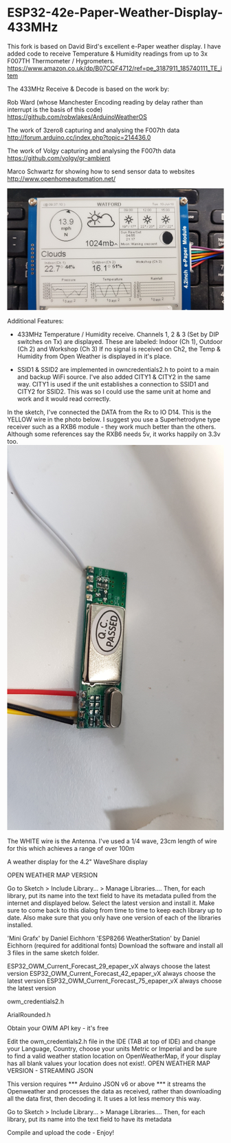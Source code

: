 # ESP32-42e-Paper-Weather-Display-433MHz

This fork is based on David Bird's excellent e-Paper weather display.  I have added code to receive Temperature & Humidity readings from up to 3x F007TH Thermometer / Hygrometers.
https://www.amazon.co.uk/dp/B07CQF4712/ref=pe_3187911_185740111_TE_item

The 433MHz Receive & Decode is based on the work by:
 
 Rob Ward (whose Manchester Encoding reading by delay rather than interrupt
 is the basis of this code)
 https://github.com/robwlakes/ArduinoWeatherOS
 
 The work of 3zero8 capturing and analysing the F007th data
 http://forum.arduino.cc/index.php?topic=214436.0
 
 The work of Volgy capturing and analysing the F007th data
 https://github.com/volgy/gr-ambient
 
 Marco Schwartz for showing how to send sensor data to websites
 http://www.openhomeautomation.net/


![alt text](https://github.com/SimonRafferty/ESP32-42e-Paper-Weather-Display-/blob/master/Weather%20433%20Display.jpg)

Additional Features:
* 433MHz Temperature / Humidity receive.  Channels 1, 2 & 3 (Set by DIP switches on Tx) are displayed.
  These are labeled: Indoor (Ch 1), Outdoor (Ch 2) and Workshop (Ch 3)
  If no signal is received on Ch2, the Temp & Humidity from Open Weather is displayed in it's place.
  
* SSID1 & SSID2 are implemented in owncredentials2.h to point to a main and backup WiFi source.  I've also added CITY1 & CITY2 
  in the same way.  CITY1 is used if the unit establishes a connection to SSID1 and CITY2 for SSID2.  This was so I could 
  use the same unit at home and work and it would read correctly.


In the sketch, I've connected the DATA from the Rx to IO D14.  This is the YELLOW wire in the photo below.  I suggest you use a Superhetrodyne type receiver such as a RXB6 module - they work much better than the others.  Although some references say the RXB6 needs 5v, it works happily on 3.3v too.
![alt text](https://github.com/SimonRafferty/ESP32-42e-Paper-Weather-Display-/blob/master/Weather%20Rx.jpg)

The WHITE wire is the Antenna.  I've used a 1/4 wave, 23cm length of wire for this which achieves a range of over 100m

A weather display for the 4.2" WaveShare display

OPEN WEATHER MAP VERSION

Go to Sketch > Include Library... > Manage Libraries.... Then, for each library, put its name into the text field to have its metadata pulled from the internet and displayed below. Select the latest version and install it. Make sure to come back to this dialog from time to time to keep each library up to date. Also make sure that you only have one version of each of the libraries installed.

'Mini Grafx' by Daniel Eichhorn 'ESP8266 WeatherStation' by Daniel Eichhorn (required for additional fonts) Download the software and install all 3 files in the same sketch folder.

ESP32_OWM_Current_Forecast_29_epaper_vX always choose the latest version ESP32_OWM_Current_Forecast_42_epaper_vX always choose the latest version ESP32_OWM_Current_Forecast_75_epaper_vX always choose the latest version

owm_credentials2.h

ArialRounded.h

Obtain your OWM API key - it's free

Edit the owm_credentials2.h file in the IDE (TAB at top of IDE) and change your Language, Country, choose your units Metric or Imperial and be sure to find a valid weather station location on OpenWeatherMap, if your display has all blank values your location does not exist!.
OPEN WEATHER MAP VERSION - STREAMING JSON

This version requires *** Arduino JSON v6 or above *** it streams the Openweather and processes the data as received, rather than downloading all the data first, then decoding it. It uses a lot less memory this way.

Go to Sketch > Include Library... > Manage Libraries.... Then, for each library, put its name into the text field to have its metadata

Compile and upload the code - Enjoy!
